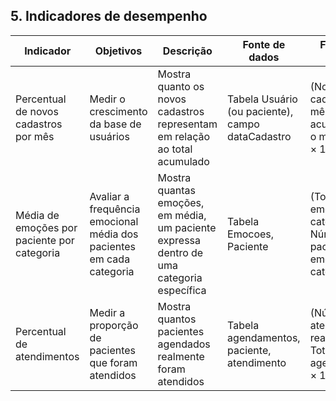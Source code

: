 ## 5. Indicadores de desempenho

| **Indicador** | **Objetivos** | **Descrição** | **Fonte de dados** | **Fórmula de cálculo** |
| ---           | ---           | ---           | ---                | ---                    |
| Percentual de novos cadastros por mês | Medir o crescimento da base de usuários | Mostra quanto os novos cadastros representam em relação ao total acumulado | Tabela Usuário (ou paciente), campo dataCadastro | (Novos cadastros no mês / Total acumulado até o mês anterior) × 100 |
| Média de emoções por paciente por categoria | Avaliar a frequência emocional média dos pacientes em cada categoria | Mostra quantas emoções, em média, um paciente expressa dentro de uma categoria específica | Tabela Emocoes, Paciente | (Total de emoções na categoria / Número de pacientes com emoções nessa categoria) |
| Percentual de atendimentos | Medir a proporção de pacientes que foram atendidos | Mostra quantos pacientes agendados realmente foram atendidos | Tabela agendamentos, paciente, atendimento | (Número de atendimentos realizados / Total de agendamentos) × 100 |
